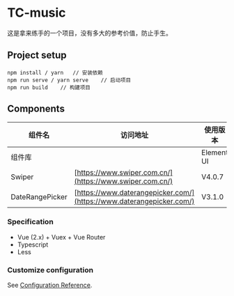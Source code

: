 # TC-music
这是拿来练手的一个项目，没有多大的参考价值，防止手生。

## Project setup
```
npm install / yarn   // 安装依赖
npm run serve / yarn serve    // 启动项目
npm run build    // 构建项目
```

## Components

| 组件名 | 访问地址 | 使用版本 |
| ------ | ------- | ------- |
| 组件库 || Element UI |
| Swiper | [https://www.swiper.com.cn/](https://www.swiper.com.cn/)| V4.0.7 |
| DateRangePicker |[https://www.daterangepicker.com/](https://www.daterangepicker.com/)| V3.1.0 |

### Specification

- Vue (2.x) + Vuex + Vue Router
- Typescript
- Less

### Customize configuration
See [Configuration Reference](https://cli.vuejs.org/config/).
